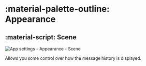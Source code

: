 # :material-palette-outline: Appearance

## :material-script: Scene

![App settings - Appearance - Scene](/talemate/img/0.29.0/app-settings-appearance-scene.png)

Allows you some control over how the message history is displayed.